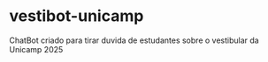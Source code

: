 # vestibot-unicamp
ChatBot criado para tirar duvida de estudantes sobre o vestibular da Unicamp 2025
